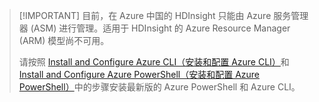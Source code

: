> [!IMPORTANT] 目前，在 Azure 中国的 HDInsight 只能由 Azure 服务管理器 (ASM) 进行管理。适用于 HDInsight 的 Azure Resource Manager (ARM) 模型尚不可用。<p> 请按照 [Install and Configure Azure CLI（安装和配置 Azure CLI）](../articles/xplat-cli-install.md)和 [Install and Configure Azure PowerShell（安装和配置 Azure PowerShell）](https://docs.microsoft.com/powershell/azureps-cmdlets-docs)中的步骤安装最新版的 Azure PowerShell 和 Azure CLI。

<!---HONumber=Mooncake_0530_2016-->